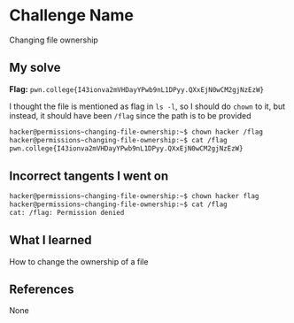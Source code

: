 # Challenge Name
Changing file ownership

## My solve
**Flag:** `pwn.college{I43ionva2mVHDayYPwb9nL1DPyy.QXxEjN0wCM2gjNzEzW}`

I thought the file is mentioned as flag in `ls -l`, so I should do `chown` to it, but instead, it should have been `/flag` since the path is to be provided
```bash
hacker@permissions~changing-file-ownership:~$ chown hacker /flag
hacker@permissions~changing-file-ownership:~$ cat /flag
pwn.college{I43ionva2mVHDayYPwb9nL1DPyy.QXxEjN0wCM2gjNzEzW}
```

## Incorrect tangents I went on
```bash
hacker@permissions~changing-file-ownership:~$ chown hacker flag
hacker@permissions~changing-file-ownership:~$ cat /flag
cat: /flag: Permission denied
```

## What I learned
How to change the ownership of a file

## References 
None
